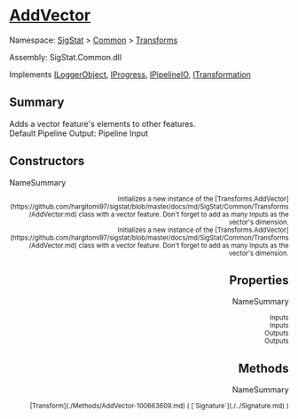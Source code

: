 # [AddVector](./AddVector.md)

Namespace: [SigStat]() > [Common](./../README.md) > [Transforms](./README.md)

Assembly: SigStat.Common.dll

Implements [ILoggerObject](./../ILoggerObject.md), [IProgress](./../Helpers/IProgress.md), [IPipelineIO](./../Pipeline/IPipelineIO.md), [ITransformation](./../ITransformation.md)

## Summary
Adds a vector feature's elements to other features.  <br>Default Pipeline Output: Pipeline Input

## Constructors

NameSummary

<div style="text-align: right"><sub>Initializes a new instance of the [Transforms.AddVector](https://github.com/hargitomi97/sigstat/blob/master/docs/md/SigStat/Common/Transforms/AddVector.md) class with a vector feature.  Don't forget to add as many Inputs as the vector's dimension.</sub></ div ><div style="text-align: right"><sub>Initializes a new instance of the [Transforms.AddVector](https://github.com/hargitomi97/sigstat/blob/master/docs/md/SigStat/Common/Transforms/AddVector.md) class with a vector feature.  Don't forget to add as many Inputs as the vector's dimension.</sub></ div ><br>


## Properties

NameSummary

<div style="text-align: right"><sub>Inputs</sub></ div ><div style="text-align: right"><sub>Inputs</sub></ div ><br>
<div style="text-align: right"><sub>Outputs</sub></ div ><div style="text-align: right"><sub>Outputs</sub></ div ><br>


## Methods

NameSummary

<div style="text-align: right"><sub>[Transform](./Methods/AddVector-100663609.md) ( [`Signature`](./../Signature.md) )</sub></ div ><div style="text-align: right"><sub></sub></ div ><br>


